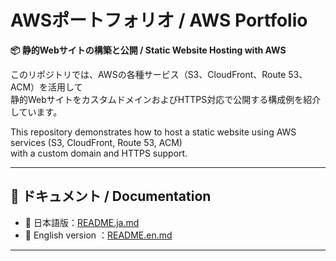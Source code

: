 # AWSポートフォリオ / AWS Portfolio 
**📦 静的Webサイトの構築と公開 / Static Website Hosting with AWS**

このリポジトリでは、AWSの各種サービス（S3、CloudFront、Route 53、ACM）を活用して  
静的WebサイトをカスタムドメインおよびHTTPS対応で公開する構成例を紹介しています。  

This repository demonstrates how to host a static website using AWS services (S3, CloudFront, Route 53, ACM)  
with a custom domain and HTTPS support.

---

## 📄 ドキュメント / Documentation

- 📘 日本語版：[README.ja.md](./README.ja.md)  
- 📗 English version ：[README.en.md](./README.en.md)

---
